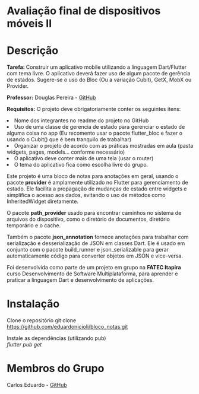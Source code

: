# Avaliação final de dispositivos móveis II


# Descrição

<b>Tarefa: </b>Construir um aplicativo mobile utilizando a linguagem Dart/Flutter com tema livre. O aplicativo deverá fazer uso de algum pacote de gerência de estados. Sugere-se o uso do Bloc (Ou a variação  Cubit), GetX, MobX ou Provider. 

<b>Professor:</b> Douglas Pereira - [GitHub](https://github.com/douglasroberto90)


<b>Requisitos:</b>
O projeto deve obrigatoriamente conter os seguintes itens:
<li>Nome dos integrantes no readme do projeto no GitHub
<li>Uso de uma classe de gerencia de estado para gerenciar o estado de alguma coisa no app (Eu recomento usar o pacote flutter_bloc e fazer o usando o Cubit() que é bem tranquilo de trabalhar)
<li>Organizar o projeto de acordo com as práticas mostradas em aula (pasta widgets, pages, models... conforme necessário)  
<li>O aplicativo deve conter mais de uma tela (usar o router)
<li>O tema do aplicativo fica como escolha livre do grupo.  


<P>Este projeto é uma bloco de notas para anotações em geral, usando o pacote <b>provider</b> é amplamente utilizado no Flutter para gerenciamento de estado. Ele facilita a propagação de mudanças de estado entre widgets e simplifica o acesso aos dados, evitando o uso de métodos como InheritedWidget diretamente. 
<p> O pacote <b>path_provider</b> usado para encontrar caminhos no sistema de arquivos do dispositivo, como o diretório de documentos, diretório temporário e o cache.
<p>Também o pacote <b>json_annotation</b> fornece anotações para trabalhar com serialização e desserialização de JSON em classes Dart. Ele é usado em conjunto com o pacote build_runner e json_serializable para gerar automaticamente código para converter objetos em JSON e vice-versa.</p>

<p>Foi desenvolvida como parte de um projeto em grupo na <b>FATEC Itapira</b> curso Desenvolvimento de Software Multiplataforma, para aprender e praticar a linguagem Dart e desenvolvimento de aplicações.

# Instalação

Clone o repositório
git clone https://github.com/eduardonicioli/bloco_notas.git

Instale as dependências (utilizando pub)<br>
<i>flutter pub get</i>

# Membros do Grupo
Carlos Eduardo - [GitHub](https://github.com/eduardonicioli)

